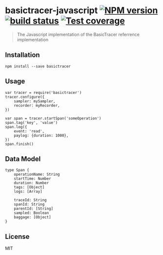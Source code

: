 # basictracer-javascript [![NPM version][npm-image]][npm-url] [![build status][travis-image]][travis-url] [![Test coverage][coveralls-image]][coveralls-url]

> The Javascript implementation of the BasicTracer referrence implementation

## Installation

    npm install --save basictracer

## Usage

    var tracer = require('basictracer')
    tracer.configure({
        sampler: mySampler,
        recorder: myRecorder,
    })

    var span = tracer.startSpan('someOperation')
    span.tag('key', 'value')
    span.log({
        event: 'read',
        paylog: {duration: 1000},
    })
    span.finish()

## Data Model

    type Span {
        operationName: String
        startTime: Number
        duration: Number
        tags: [Object]
        logs: [Array]

        traceId: String
        spanId: String
        parentId: [String]
        sampled: Boolean
        baggage: [Object]
    }

## License

MIT

[npm-image]: https://img.shields.io/npm/v/basictracer.svg?style=flat
[npm-url]: https://npmjs.org/package/basictracer
[travis-image]: https://img.shields.io/travis/CatTail/basictracer-javascript.svg?style=flat
[travis-url]: https://travis-ci.org/CatTail/basictracer-javascript
[coveralls-image]: https://img.shields.io/coveralls/CatTail/basictracer-javascript.svg?style=flat
[coveralls-url]: https://coveralls.io/r/CatTail/basictracer-javascript?branch=master
